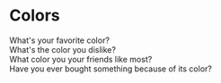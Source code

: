 # Colors  


What's your favorite color?   
What's the color you dislike?   
What color you your friends like most?   
Have you ever bought something because of its color?
